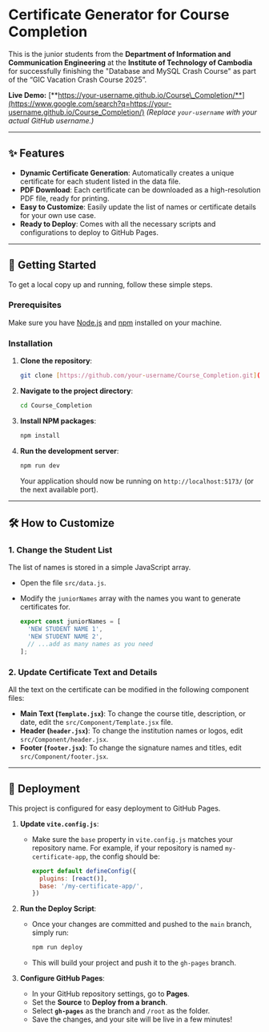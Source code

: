 # Certificate Generator for Course Completion

This is the junior students from the **Department of Information and Communication Engineering** at the **Institute of Technology of Cambodia** for successfully finishing the "Database and MySQL Crash Course" as part of the “GIC Vacation Crash Course 2025”.

**Live Demo:** [**https://your-username.github.io/Course\_Completion/**](https://www.google.com/search?q=https://your-username.github.io/Course_Completion/)
*(Replace `your-username` with your actual GitHub username.)*

-----

## ✨ Features

  * **Dynamic Certificate Generation**: Automatically creates a unique certificate for each student listed in the data file.
  * **PDF Download**: Each certificate can be downloaded as a high-resolution PDF file, ready for printing.
  * **Easy to Customize**: Easily update the list of names or certificate details for your own use case.
  * **Ready to Deploy**: Comes with all the necessary scripts and configurations to deploy to GitHub Pages.

-----

## 🚀 Getting Started

To get a local copy up and running, follow these simple steps.

### Prerequisites

Make sure you have [Node.js](https://nodejs.org/) and [npm](https://www.npmjs.com/) installed on your machine.

### Installation

1.  **Clone the repository**:
    ```bash
    git clone [https://github.com/your-username/Course_Completion.git](https://github.com/Chumdararith-LOU/Course_Completion.git)
    ```
2.  **Navigate to the project directory**:
    ```bash
    cd Course_Completion
    ```
3.  **Install NPM packages**:
    ```bash
    npm install
    ```
4.  **Run the development server**:
    ```bash
    npm run dev
    ```
    Your application should now be running on `http://localhost:5173/` (or the next available port).

-----

## 🛠️ How to Customize


### 1\. Change the Student List

The list of names is stored in a simple JavaScript array.

  * Open the file `src/data.js`.

  * Modify the `juniorNames` array with the names you want to generate certificates for.

    ```javascript
    export const juniorNames = [
      'NEW STUDENT NAME 1',
      'NEW STUDENT NAME 2',
      // ...add as many names as you need
    ];
    ```

### 2\. Update Certificate Text and Details

All the text on the certificate can be modified in the following component files:

  * **Main Text (`Template.jsx`)**: To change the course title, description, or date, edit the `src/Component/Template.jsx` file.
  * **Header (`header.jsx`)**: To change the institution names or logos, edit `src/Component/header.jsx`.
  * **Footer (`footer.jsx`)**: To change the signature names and titles, edit `src/Component/footer.jsx`.

-----

## 🚀 Deployment

This project is configured for easy deployment to GitHub Pages.

1.  **Update `vite.config.js`**:

      * Make sure the `base` property in `vite.config.js` matches your repository name. For example, if your repository is named `my-certificate-app`, the config should be:
        ```javascript
        export default defineConfig({
          plugins: [react()],
          base: '/my-certificate-app/',
        })
        ```

2.  **Run the Deploy Script**:

      * Once your changes are committed and pushed to the `main` branch, simply run:
        ```bash
        npm run deploy
        ```
      * This will build your project and push it to the `gh-pages` branch.

3.  **Configure GitHub Pages**:

      * In your GitHub repository settings, go to **Pages**.
      * Set the **Source** to **Deploy from a branch**.
      * Select **`gh-pages`** as the branch and `/root` as the folder.
      * Save the changes, and your site will be live in a few minutes\!


